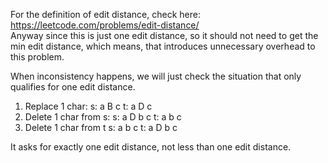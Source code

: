 
For the definition of edit distance, check here:
https://leetcode.com/problems/edit-distance/   
Anyway since this is just one edit distance, so it should not need to get the min edit distance, which means, that introduces unnecessary overhead to this problem. 


When inconsistency happens, we will just check the situation that only qualifies for one edit distance.  
1) Replace 1 char:
 	  s: a B c
 	  t: a D c
2) Delete 1 char from s: 
	  s: a D  b c
	  t: a    b c
3) Delete 1 char from t
	  s: a   b c
	  t: a D b c

It asks for exactly one edit distance, not less than one edit distance.  
